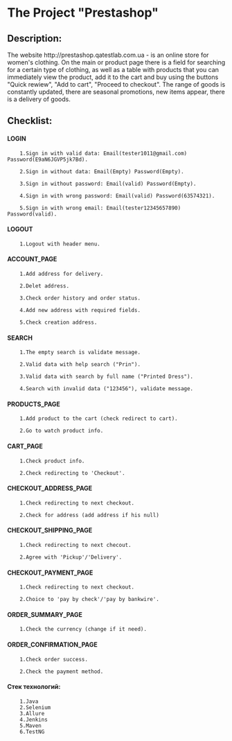 <h1> The Project "Prestashop" </h1>
<h2>Description:</h2>
The website http://prestashop.qatestlab.com.ua - is an online store for women's clothing. On the main or product page there is a field for searching for a certain type of clothing, as well as a table with products that you can immediately view the product, add it to the cart and buy using the buttons "Quick rewiew", "Add to cart", "Proceed to checkout".
The range of goods is constantly updated, there are seasonal promotions, new items appear, there is a delivery of goods.

<h2>Checklist:</h2>

<h4>LOGIN</h4>

        1.Sign in with valid data: Email(tester1011@gmail.com) Password(E9aN6JGVP5jk7Bd).
        
        2.Sign in without data: Email(Empty) Password(Empty).

        3.Sign in without password: Email(valid) Password(Empty).

        4.Sign in with wrong password: Email(valid) Password(63574321).

        5.Sign in with wrong email: Email(tester12345657890) Password(valid).

<h4>LOGOUT</h4>

        1.Logout with header menu.

<h4>ACCOUNT_PAGE</h4>

        1.Add address for delivery.

        2.Delet address.

        3.Check order history and order status.

        4.Add new address with required fields.

        5.Check creation address.

<h4>SEARCH</h4>

        1.The empty search is validate message.

        2.Valid data with help search ("Prin").

        3.Valid data with search by full name ("Printed Dress").

        4.Search with invalid data ("123456"), validate message.

<h4>PRODUCTS_PAGE</h4>

        1.Add product to the cart (check redirect to cart).

        2.Go to watch product info.

<h4>CART_PAGE</h4>

        1.Check product info.

        2.Check redirecting to 'Checkout'.

<h4>CHECKOUT_ADDRESS_PAGE</h4>

        1.Check redirecting to next checkout.

        2.Check for address (add address if his null)

<h4>CHECKOUT_SHIPPING_PAGE</h4>

        1.Check redirecting to next checout.

        2.Agree with 'Pickup'/'Delivery'.

<h4>CHECKOUT_PAYMENT_PAGE</h4>

        1.Check redirecting to next checkout.

        2.Choice to 'pay by check'/'pay by bankwire'.

<h4>ORDER_SUMMARY_PAGE</h4>

        1.Check the currency (change if it need).

<h4>ORDER_CONFIRMATION_PAGE</h4>

        1.Check order success.

        2.Check the payment method.

<h4>Стек технологий:</h4>

        1.Java
        2.Selenium
        3.Allure
        4.Jenkins
        5.Maven
        6.TestNG
